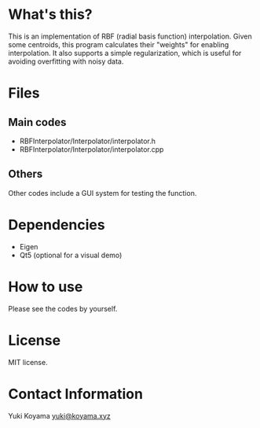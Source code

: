 # What's this?

This is an implementation of RBF (radial basis function) interpolation. Given some centroids, this program calculates their "weights" for enabling interpolation. It also supports a simple regularization, which is useful for avoiding overfitting with noisy data.

# Files

## Main codes

* RBFInterpolator/Interpolator/interpolator.h
* RBFInterpolator/Interpolator/interpolator.cpp

## Others

Other codes include a GUI system for testing the function.

# Dependencies

- Eigen
- Qt5 (optional for a visual demo)

# How to use

Please see the codes by yourself.

# License

MIT license.

# Contact Information

Yuki Koyama <yuki@koyama.xyz>


